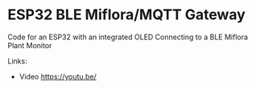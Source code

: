 # ESP32 BLE Miflora/MQTT Gateway
Code for an ESP32 with an integrated OLED Connecting to a BLE Miflora Plant Monitor

Links:
- Video
https://youtu.be/